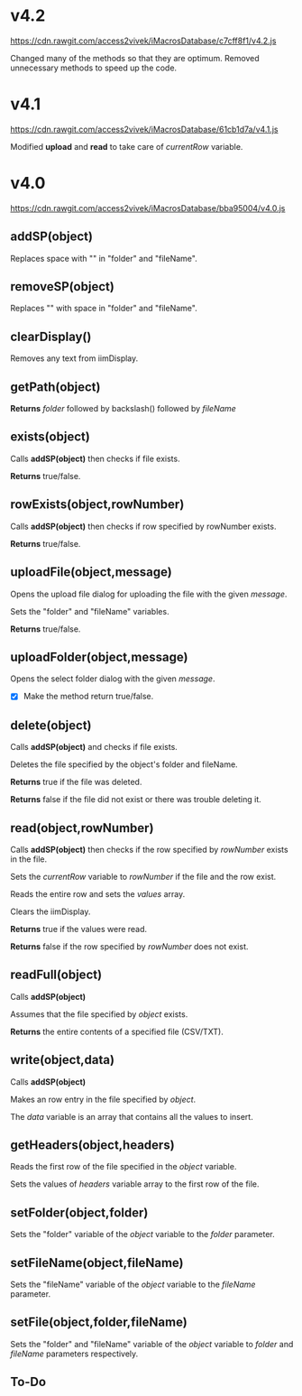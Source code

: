 # v4.2
https://cdn.rawgit.com/access2vivek/iMacrosDatabase/c7cff8f1/v4.2.js

Changed many of the methods so that they are optimum. Removed unnecessary methods to speed up the code.

# v4.1
https://cdn.rawgit.com/access2vivek/iMacrosDatabase/61cb1d7a/v4.1.js

Modified **upload** and **read** to take care of *currentRow* variable.

# v4.0
https://cdn.rawgit.com/access2vivek/iMacrosDatabase/bba95004/v4.0.js

## addSP(object)
Replaces space with "<SP>" in "folder" and "fileName".


## removeSP(object)
Replaces "<SP>" with space in "folder" and "fileName".

  
## clearDisplay()
Removes any text from iimDisplay.


## getPath(object)
**Returns** *folder* followed by backslash(\) followed by *fileName*


## exists(object)
Calls **addSP(object)** then checks if file exists. 

**Returns** true/false.


## rowExists(object,rowNumber)
Calls **addSP(object)** then checks if row specified by rowNumber exists.

**Returns** true/false.

## uploadFile(object,message)
Opens the upload file dialog for uploading the file with the given *message*.

Sets the "folder" and "fileName" variables.

**Returns** true/false.

## uploadFolder(object,message)
Opens the select folder dialog with the given *message*.

- [x] Make the method return true/false.

## delete(object)
Calls **addSP(object)** and checks if file exists.

Deletes the file specified by the object's folder and fileName.

**Returns** true if the file was deleted.

**Returns** false if the file did not exist or there was trouble deleting it.

## read(object,rowNumber)
Calls **addSP(object)** then checks if the row specified by *rowNumber* exists in the file.

Sets the *currentRow* variable to *rowNumber* if the file and the row exist.

Reads the entire row and sets the *values* array.

Clears the iimDisplay.

**Returns** true if the values were read.

**Returns** false if the row specified by *rowNumber* does not exist.

## readFull(object)
Calls **addSP(object)**

Assumes that the file specified by *object* exists.

**Returns** the entire contents of a specified file (CSV/TXT).

## write(object,data)
Calls **addSP(object)**

Makes an row entry in the file specified by *object*.

The *data* variable is an array that contains all the values to insert.

## getHeaders(object,headers)
Reads the first row of the file specified in the *object* variable.

Sets the values of *headers* variable array to the first row of the file.

## setFolder(object,folder)
Sets the "folder" variable of the *object* variable to the *folder* parameter.

## setFileName(object,fileName)
Sets the "fileName" variable of the *object* variable to the *fileName* parameter.

## setFile(object,folder,fileName)
Sets the "folder" and "fileName" variable of the *object* variable to *folder* and *fileName* parameters respectively.

## To-Do
